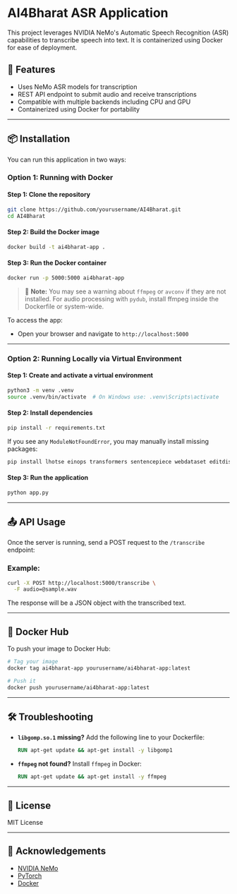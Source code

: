 # AI4Bharat ASR Application

This project leverages NVIDIA NeMo's Automatic Speech Recognition (ASR) capabilities to transcribe speech into text. It is containerized using Docker for ease of deployment.

## 🚀 Features

- Uses NeMo ASR models for transcription
- REST API endpoint to submit audio and receive transcriptions
- Compatible with multiple backends including CPU and GPU
- Containerized using Docker for portability

---

## 📦 Installation

You can run this application in two ways:

### Option 1: Running with Docker

#### Step 1: Clone the repository

```bash
git clone https://github.com/yourusername/AI4Bharat.git
cd AI4Bharat
```

#### Step 2: Build the Docker image

```bash
docker build -t ai4bharat-app .
```

#### Step 3: Run the Docker container

```bash
docker run -p 5000:5000 ai4bharat-app
```

> 🧠 **Note:** You may see a warning about `ffmpeg` or `avconv` if they are not installed. For audio processing with `pydub`, install ffmpeg inside the Dockerfile or system-wide.

To access the app:
- Open your browser and navigate to `http://localhost:5000`

---

### Option 2: Running Locally via Virtual Environment

#### Step 1: Create and activate a virtual environment

```bash
python3 -m venv .venv
source .venv/bin/activate  # On Windows use: .venv\Scripts\activate
```

#### Step 2: Install dependencies

```bash
pip install -r requirements.txt
```

If you see any `ModuleNotFoundError`, you may manually install missing packages:

```bash
pip install lhotse einops transformers sentencepiece webdataset editdistance
```

#### Step 3: Run the application

```bash
python app.py
```

---

## 📤 API Usage

Once the server is running, send a POST request to the `/transcribe` endpoint:

### Example:

```bash
curl -X POST http://localhost:5000/transcribe \
  -F audio=@sample.wav
```

The response will be a JSON object with the transcribed text.

---

## 🐳 Docker Hub

To push your image to Docker Hub:

```bash
# Tag your image
docker tag ai4bharat-app yourusername/ai4bharat-app:latest

# Push it
docker push yourusername/ai4bharat-app:latest
```

---

## 🛠 Troubleshooting

- **`libgomp.so.1` missing?**
  Add the following line to your Dockerfile:
  ```Dockerfile
  RUN apt-get update && apt-get install -y libgomp1
  ```

- **`ffmpeg` not found?**
  Install `ffmpeg` in Docker:
  ```Dockerfile
  RUN apt-get update && apt-get install -y ffmpeg
  ```

---

## 📄 License

MIT License

---

## 🙌 Acknowledgements

- [NVIDIA NeMo](https://github.com/NVIDIA/NeMo)
- [PyTorch](https://pytorch.org/)
- [Docker](https://www.docker.com/)

